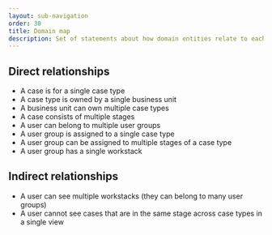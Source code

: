 ```yaml
---
layout: sub-navigation
order: 30
title: Domain map
description: Set of statements about how domain entities relate to each other.
---
```


## Direct relationships
- A case is for a single case type
- A case type is owned by a single business unit
- A business unit can own multiple case types
- A case consists of multiple stages
- A user can belong to multiple user groups
- A user group is assigned to a single case type
- A user group can be assigned to multiple stages of a case type
- A user group has a single workstack

## Indirect relationships
- A user can see multiple workstacks (they can belong to many user groups)
- A user cannot see cases that are in the same stage across case types in a single view